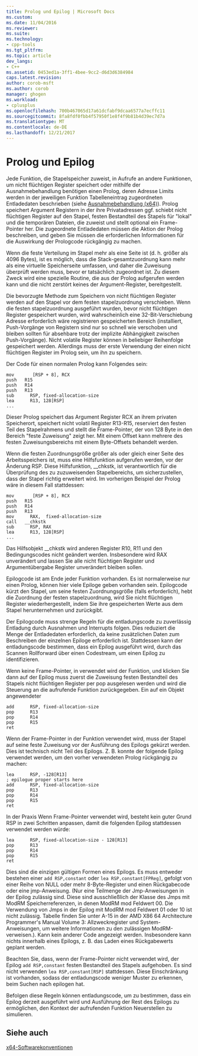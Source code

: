```yaml
---
title: Prolog und Epilog | Microsoft Docs
ms.custom: 
ms.date: 11/04/2016
ms.reviewer: 
ms.suite: 
ms.technology:
- cpp-tools
ms.tgt_pltfrm: 
ms.topic: article
dev_langs:
- C++
ms.assetid: 0453ed1a-3ff1-4bee-9cc2-d6d3d6384984
caps.latest.revision: 
author: corob-msft
ms.author: corob
manager: ghogen
ms.workload:
- cplusplus
ms.openlocfilehash: 700b467065d17a61dcfabf9dcaa6577a7ecffc11
ms.sourcegitcommit: 8fa8fdf0fbb4f57950f1e8f4f9b81b4d39ec7d7a
ms.translationtype: MT
ms.contentlocale: de-DE
ms.lasthandoff: 12/21/2017
---
```

# <a name="prolog-and-epilog"></a>Prolog und Epilog
Jede Funktion, die Stapelspeicher zuweist, in Aufrufe an andere Funktionen, um nicht flüchtigen Register speichert oder mithilfe der Ausnahmebehandlung benötigen einen Prolog, deren Adresse Limits werden in der jeweiligen Funktion Tabelleneintrag zugeordneten Entladedaten beschrieben (siehe [Ausnahmebehandlung (x64)](../build/exception-handling-x64.md)). Prolog speichert Argument Registern in der ihre Privatadressen ggf. schiebt nicht flüchtigen Register auf den Stapel, festen Bestandteil des Stapels für "lokal" und die temporären Dateien, die zuweist und stellt optional ein Frame-Pointer her. Die zugeordnete Entladedaten müssen die Aktion der Prolog beschreiben, und geben Sie müssen die erforderlichen Informationen für die Auswirkung der Prologcode rückgängig zu machen.  
  
 Wenn die feste Verteilung im Stapel mehr als eine Seite ist (d. h. größer als 4096 Bytes), ist es möglich, dass die Stack-gesamtzuordnung kann mehr als eine virtuelle Speicherseite umfassen, und daher die Zuweisung überprüft werden muss, bevor er tatsächlich zugeordnet ist. Zu diesem Zweck wird eine spezielle Routine, die aus der Prolog aufgerufen werden kann und die nicht zerstört keines der Argument-Register, bereitgestellt.  
  
 Die bevorzugte Methode zum Speichern von nicht flüchtigen Register werden auf den Stapel vor dem festen stapelzuordnung verschieben. Wenn die festen stapelzuordnung ausgeführt wurden, bevor nicht flüchtigen Register gespeichert wurden, wird wahrscheinlich eine 32-Bit-Verschiebung Adresse erforderlich wäre registrieren gespeicherten Bereich (installiert, Push-Vorgänge von Registern sind nur so schnell wie verschoben und bleiben sollten für absehbare trotz der implizite Abhängigkeit zwischen Push-Vorgänge). Nicht volatile Register können in beliebiger Reihenfolge gespeichert werden. Allerdings muss der erste Verwendung der einen nicht flüchtigen Register im Prolog sein, um ihn zu speichern.  
  
 Der Code für einen normalen Prolog kann Folgendes sein:  
  
```  
mov       [RSP + 8], RCX  
push   R15  
push   R14  
push   R13  
sub      RSP, fixed-allocation-size  
lea      R13, 128[RSP]  
...  
```  
  
 Dieser Prolog speichert das Argument Register RCX an ihrem privaten Speicherort, speichert nicht volatil Register R13-R15, reserviert den festen Teil des Stapelrahmens und stellt die Frame-Pointer, der von 128 Byte in den Bereich "feste Zuweisung" zeigt her. Mit einem Offset kann mehrere des festen Zuweisungsbereichs mit einem Byte-Offsets behandelt werden.  
  
 Wenn die festen Zuordnungsgröße größer als oder gleich einer Seite des Arbeitsspeichers ist, muss eine Hilfsfunktion aufgerufen werden, vor der Änderung RSP. Diese Hilfsfunktion, __chkstk, ist verantwortlich für die Überprüfung des zu zuzuweisenden Stapelbereichs, um sicherzustellen, dass der Stapel richtig erweitert wird. Im vorherigen Beispiel der Prolog wäre in diesem Fall stattdessen:  
  
```  
mov       [RSP + 8], RCX  
push   R15  
push   R14  
push   R13  
mov      RAX,  fixed-allocation-size  
call   __chkstk  
sub      RSP, RAX  
lea      R13, 128[RSP]  
...  
```  
  
 Das Hilfsobjekt __chkstk wird anderen Register R10, R11 und den Bedingungscodes nicht geändert werden. Insbesondere wird RAX unverändert und lassen Sie alle nicht flüchtigen Register und Argumentübergabe Register unverändert bleiben sollen.  
  
 Epilogcode ist am Ende jeder Funktion vorhanden. Es ist normalerweise nur einen Prolog, können hier viele Epiloge geben vorhanden sein. Epilogcode kürzt den Stapel, um seine festen Zuordnungsgröße (falls erforderlich), hebt die Zuordnung der festen stapelzuordnung, wird Sie nicht flüchtigen Register wiederhergestellt, indem Sie ihre gespeicherten Werte aus dem Stapel herunternehmen und zurückgibt.  
  
 Der Epilogcode muss strenge Regeln für die entladungscode zu zuverlässig Entladung durch Ausnahmen und Interrupts folgen. Dies reduziert die Menge der Entladedaten erforderlich, da keine zusätzlichen Daten zum Beschreiben der einzelnen Epiloge erforderlich ist. Stattdessen kann der entladungscode bestimmen, dass ein Epilog ausgeführt wird, durch das Scannen Rollforward über einen Codestream, um einen Epilog zu identifizieren.  
  
 Wenn keine Frame-Pointer, in verwendet wird der Funktion, und klicken Sie dann auf der Epilog muss zuerst die Zuweisung festen Bestandteil des Stapels nicht flüchtigen Register per pop ausgelesen werden und wird die Steuerung an die aufrufende Funktion zurückgegeben. Ein auf ein Objekt angewendeter  
  
```  
add      RSP, fixed-allocation-size  
pop      R13  
pop      R14  
pop      R15  
ret  
```  
  
 Wenn der Frame-Pointer in der Funktion verwendet wird, muss der Stapel auf seine feste Zuweisung vor der Ausführung des Epilogs gekürzt werden. Dies ist technisch nicht Teil des Epilogs. Z. B. konnte der folgende Epilog verwendet werden, um den vorher verwendeten Prolog rückgängig zu machen:  
  
```  
lea      RSP, -128[R13]  
; epilogue proper starts here  
add      RSP, fixed-allocation-size  
pop      R13  
pop      R14  
pop      R15  
ret  
```  
  
 In der Praxis Wenn Frame-Pointer verwendet wird, besteht kein guter Grund RSP in zwei Schritten anpassen, damit die folgenden Epilog stattdessen verwendet werden würde:  
  
```  
lea      RSP, fixed-allocation-size - 128[R13]  
pop      R13  
pop      R14  
pop      R15  
ret  
```  
  
 Dies sind die einzigen gültigen Formen eines Epilogs. Es muss entweder bestehen einer `add RSP,constant` oder `lea RSP,constant[FPReg]`, gefolgt von einer Reihe von NULL oder mehr 8-Byte-Register und einen Rückgabecode oder eine jmp-Anweisung. (Nur eine Teilmenge der Jmp-Anweisungen in der Epilog zulässig sind. Diese sind ausschließlich der Klasse des Jmps mit ModRM Speicherreferenzen, in denen ModRM mod Feldwert 00. Die Verwendung von Jmps in der Epilog mit ModRM mod Feldwert 01 oder 10 ist nicht zulässig. Tabelle finden Sie unter A-15 in der AMD X86 64 Architecture Programmer's Manual Volume 3: Allzweckregister und System-Anweisungen, um weitere Informationen zu den zulässigen ModRM-verweisen.). Kann kein anderer Code angezeigt werden. Insbesondere kann nichts innerhalb eines Epilogs, z. B. das Laden eines Rückgabewerts geplant werden.  
  
 Beachten Sie, dass, wenn der Frame-Pointer nicht verwendet wird, der Epilog `add RSP,constant` festen Bestandteil des Stapels aufgehoben. Es sind nicht verwenden `lea RSP,constant[RSP]` stattdessen. Diese Einschränkung ist vorhanden, sodass der entladungscode weniger Muster zu erkennen, beim Suchen nach epilogen hat.  
  
 Befolgen diese Regeln können entladungscode, um zu bestimmen, dass ein Epilog derzeit ausgeführt wird und Ausführung der Rest des Epilogs zu ermöglichen, den Kontext der aufrufenden Funktion Neuerstellen zu simulieren.  
  
## <a name="see-also"></a>Siehe auch  
 [x64-Softwarekonventionen](../build/x64-software-conventions.md)